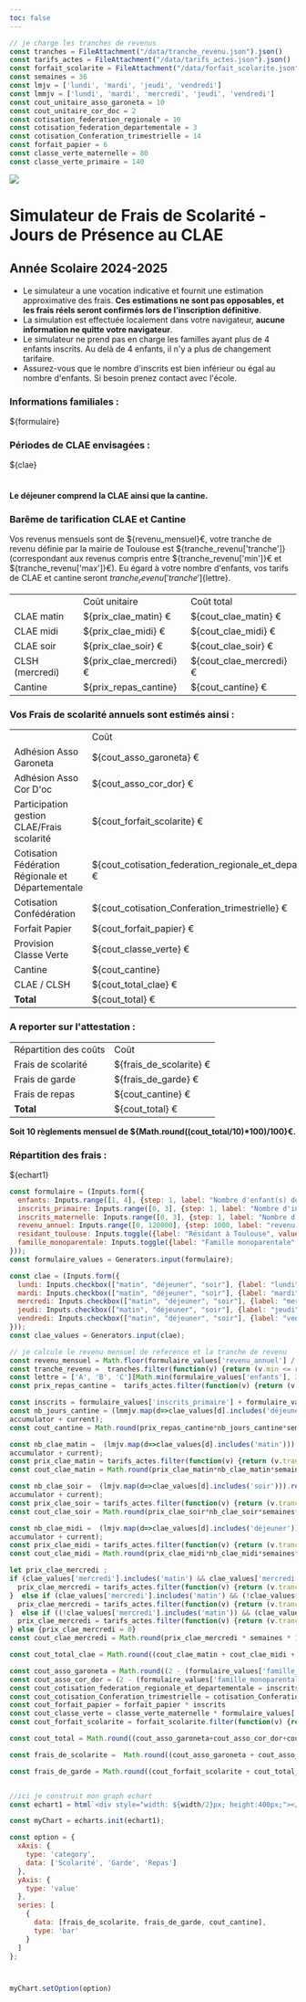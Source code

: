 ```yaml
---
toc: false
---
```


```js
// je charge les tranches de revenus
const tranches = FileAttachment("/data/tranche_revenu.json").json()
const tarifs_actes = FileAttachment("/data/tarifs_actes.json").json()
const forfait_scolarite = FileAttachment("/data/forfait_scolarite.json").json()
const semaines = 36 
const lmjv = ['lundi', 'mardi', 'jeudi', 'vendredi']
const lmmjv = ['lundi', 'mardi', 'mercredi', 'jeudi', 'vendredi']
const cout_unitaire_asso_garoneta = 10
const cout_unitaire_cor_doc = 2
const cotisation_federation_regionale = 10
const cotisation_federation_departementale = 3
const cotisation_Conferation_trimestrielle = 14 
const forfait_papier = 6
const classe_verte_maternelle = 80
const classe_verte_primaire = 140
```

<div class="grid grid-cols-2">
  <div>
    <img src="/Garoneta_logo3C.png"> 
  </div>
  <div>
    <h1>Simulateur de Frais de Scolarité - Jours de Présence au CLAE</h1>
    <h2> Année Scolaire 2024-2025 </h2>
  </div>
</div>

<div class="caution", label="Attention !">

- Le simulateur a une vocation indicative et fournit une estimation approximative des frais. **Ces estimations ne sont pas opposables, et les frais réels seront confirmés lors de l'inscription définitive**.
- La simulation est effectuée localement dans votre navigateur, **aucune information ne quitte votre navigateur**.
- Le simulateur ne prend pas en charge les familles ayant plus de 4 enfants inscrits. Au delà de 4 enfants, il n'y a  plus de changement tarifaire.
- Assurez-vous que le nombre d'inscrits est bien inférieur ou égal au nombre d'enfants. Si besoin prenez contact avec l'école.
</div>

<div class="grid grid-cols-2">
  <div class="card">
    <h3> Informations familiales : </h3>
    ${formulaire}
  </div>  
  <div class="card">
    <h3> Périodes de CLAE envisagées : </h3>
    ${clae}
    <br></br>
    <h4>Le déjeuner comprend la CLAE ainsi que la cantine.</h4>
  </div>

  <div class="card">
    <h3>Barême de tarification CLAE et Cantine</h3>

  Vos revenus mensuels sont de ${revenu_mensuel}€, votre tranche de revenu définie par la mairie de Toulouse est ${tranche_revenu['tranche']} (correspondant aux revenus compris entre  ${tranche_revenu['min']}€ et ${tranche_revenu['max']}€). Eu égard à votre nombre d'enfants, vos tarifs de CLAE et cantine seront ${tranche_revenu['tranche']}${lettre}.

<table>
  <tr>
    <td></td>
    <td>Coût unitaire</td>
    <td>Coût total</td>
  </tr>
  <tr>
    <td>CLAE matin</td>
    <td>${prix_clae_matin} €</td>
    <td>${cout_clae_matin} €</td>
  </tr>
  <tr>
    <td>CLAE midi</td>
    <td>${prix_clae_midi} €</td>
    <td>${cout_clae_midi} €</td>
  </tr>
  <tr>
    <td>CLAE soir</td>
    <td>${prix_clae_soir} €</td>
    <td>${cout_clae_soir} €</td>
  </tr>
  <tr>
    <td>CLSH (mercredi)</td>
    <td>${prix_clae_mercredi} €</td>
    <td>${cout_clae_mercredi} €</td>
  </tr>

  <tr>
    <td>Cantine</td>
    <td>${prix_repas_cantine}</td>
    <td>${cout_cantine} €</td>
  </tr>  
</table>



  </div>


<div class="card">
  <h3> Vos Frais de scolarité annuels sont estimés ainsi :  </h3>




<table>
  <tr>
    <td></td>
    <td>Coût</td>
  </tr>
  <tr>
    <td>Adhésion Asso Garoneta</td>
    <td>${cout_asso_garoneta} €</td>
  </tr>
  <tr>
    <td>Adhésion Asso Cor D'oc</td>
    <td>${cout_asso_cor_dor} €</td>
  </tr>
  <tr>
    <td>Participation  gestion CLAE/Frais scolarité</td>
    <td>${cout_forfait_scolarite} €</td>
  </tr>
  <tr>
    <td>Cotisation Fédération Régionale et Départementale</td>
    <td>${cout_cotisation_federation_regionale_et_departementale} €</td>
  </tr>
  <tr>
    <td>Cotisation Confédération</td>
    <td>${cout_cotisation_Conferation_trimestrielle} €</td>
    </tr>
  <tr>
    <td>Forfait Papier</td>
    <td>${cout_forfait_papier} €</td> 
  </tr>
  <tr>
    <td>Provision Classe Verte</td>
    <td>${cout_classe_verte} €</td>
  </tr>
  <tr>
    <td>Cantine</td>
    <td>${cout_cantine}</td>
  </tr>
  <tr>
    <td>CLAE / CLSH</td>  
    <td>${cout_total_clae} €</td>
  </tr>
  <tr>
    <td><b>Total</b></td>  
    <td>${cout_total} €</td>
  </tr>

</table>
</div>

<div class="card">
  <h3>A reporter sur l'attestation :</h3>
  <table>
    <tr>
     <td>Répartition des coûts</td>
     <td>Coût</td>
    </tr>
    <tr>
     <td>Frais de scolarité</td>
     <td>${frais_de_scolarite} €</td>
    </tr>
    <tr>
      <td>Frais de garde</td>
      <td>${frais_de_garde} €</td>
    </tr>
    <tr>
      <td>Frais de repas</td>
      <td>${cout_cantine} €</td>
    </tr>
    <tr>
      <td><b>Total </b></td>
      <td>${cout_total} €</td>
    </tr>


  </table>

  <b> Soit 10 règlements mensuel de ${Math.round((cout_total/10)*100)/100}€.</b>

</div class="card">

<div class="card">
<h3>Répartition des frais :</h3>
${echart1}
</div>
</div>

```js
const formulaire = (Inputs.form({
  enfants: Inputs.range([1, 4], {step: 1, label: "Nombre d'enfant(s) de la famille"}),
  inscrits_primaire: Inputs.range([0, 3], {step: 1, label: "Nombre d'inscrit(s) en primaire calandrette"}),
  inscrits_maternelle: Inputs.range([0, 3], {step: 1, label: "Nombre d'inscrit(s) en maternelle calendrette"}),
  revenu_annuel: Inputs.range([0, 120000], {step: 1000, label: "revenu fiscal de référence annuel des parents ou représentant légaux"}),
  residant_toulouse: Inputs.toggle({label: "Résidant à Toulouse", value: false}),
  famille_monoparentale: Inputs.toggle({label: "Famille monoparentale", value: false})
}));
const formulaire_values = Generators.input(formulaire);
```

```js
const clae = (Inputs.form({
  lundi: Inputs.checkbox(["matin", "déjeuner", "soir"], {label: "lundi"}),
  mardi: Inputs.checkbox(["matin", "déjeuner", "soir"], {label: "mardi"}),
  mercredi: Inputs.checkbox(["matin", "déjeuner", "soir"], {label: "mercredi"}),
  jeudi: Inputs.checkbox(["matin", "déjeuner", "soir"], {label: "jeudi"}),
  vendredi: Inputs.checkbox(["matin", "déjeuner", "soir"], {label: "vendredi"})
}));
const clae_values = Generators.input(clae);
```

```js
// je calcule le revenu mensuel de reference et la tranche de revenu
const revenu_mensuel = Math.floor(formulaire_values['revenu_annuel'] / 12)   
const tranche_revenu =  tranches.filter(function(v) {return (v.min <= revenu_mensuel) & (v.max> revenu_mensuel);})[0]
const lettre = ['A', 'B', 'C'][Math.min(formulaire_values['enfants'], 3)-1] 
const prix_repas_cantine =  tarifs_actes.filter(function(v) {return (v.tranche ==tranche_revenu['tranche']) & (v.lettre == lettre);})[0]['Repas cantine']
```

```js
const inscrits = formulaire_values['inscrits_primaire'] + formulaire_values['inscrits_maternelle']
const nb_jours_cantine = (lmmjv.map(d=>clae_values[d].includes('déjeuner'))).reduce((accumulator, current) => 
accumulator + current);
const cout_cantine = Math.round(prix_repas_cantine*nb_jours_cantine*semaines * 100) / 100

const nb_clae_matin =  (lmjv.map(d=>clae_values[d].includes('matin'))).reduce((accumulator, current) => 
accumulator + current);
const prix_clae_matin = tarifs_actes.filter(function(v) {return (v.tranche ==tranche_revenu['tranche']) & (v.lettre == lettre);})[0]['CLAÉ matin']
const cout_clae_matin = Math.round(prix_clae_matin*nb_clae_matin*semaines*100)/100

const nb_clae_soir =  (lmjv.map(d=>clae_values[d].includes('soir'))).reduce((accumulator, current) => 
accumulator + current);
const prix_clae_soir = tarifs_actes.filter(function(v) {return (v.tranche ==tranche_revenu['tranche']) & (v.lettre == lettre);})[0]['CLAÉ soir']
const cout_clae_soir = Math.round(prix_clae_soir*nb_clae_soir*semaines*100)/100

const nb_clae_midi =  (lmjv.map(d=>clae_values[d].includes('déjeuner'))).reduce((accumulator, current) => 
accumulator + current);
const prix_clae_midi = tarifs_actes.filter(function(v) {return (v.tranche ==tranche_revenu['tranche']) & (v.lettre == lettre);})[0]['CLAÉ midi']
const cout_clae_midi = Math.round(prix_clae_midi*nb_clae_midi*semaines*100)/100

let prix_clae_mercredi ;
if (clae_values['mercredi'].includes('matin') && clae_values['mercredi'].includes('soir')){
  prix_clae_mercredi = tarifs_actes.filter(function(v) {return (v.tranche ==tranche_revenu['tranche']) & (v.lettre == lettre);})[0]["ALSH journée"]
}  else if (clae_values['mercredi'].includes('matin') && (!clae_values['mercredi'].includes('soir'))){
  prix_clae_mercredi = tarifs_actes.filter(function(v) {return (v.tranche ==tranche_revenu['tranche']) & (v.lettre == lettre);})[0]["ALSH matin"]
}  else if ((!clae_values['mercredi'].includes('matin')) && (clae_values['mercredi'].includes('soir'))){
  prix_clae_mercredi = tarifs_actes.filter(function(v) {return (v.tranche ==tranche_revenu['tranche']) & (v.lettre == lettre);})[0]["ALSH a.-m."]
} else {prix_clae_mercredi = 0}
const cout_clae_mercredi = Math.round(prix_clae_mercredi * semaines * 100) / 100

const cout_total_clae = Math.round((cout_clae_matin + cout_clae_midi + cout_clae_soir + cout_clae_mercredi)*100)/100

const cout_asso_garoneta = Math.round((2 - (formulaire_values['famille_monoparentale'])) * cout_unitaire_asso_garoneta * 100) / 100
const cout_asso_cor_dor = (2 - (formulaire_values['famille_monoparentale'])) * cout_unitaire_cor_doc
const cout_cotisation_federation_regionale_et_departementale = inscrits*(cotisation_federation_departementale + cotisation_federation_regionale)
const cout_cotisation_Conferation_trimestrielle = cotisation_Conferation_trimestrielle * 4 * inscrits
const cout_forfait_papier = forfait_papier * inscrits 
const cout_classe_verte = classe_verte_maternelle * formulaire_values['inscrits_maternelle'] + classe_verte_primaire * formulaire_values['inscrits_primaire']
const cout_forfait_scolarite = forfait_scolarite.filter(function(v) {return (v.tranche ==tranche_revenu['tranche']) & (v.lettre == lettre);})[0][inscrits] * 12

const cout_total = Math.round((cout_asso_garoneta+cout_asso_cor_dor+cout_cotisation_federation_regionale_et_departementale+cout_cotisation_Conferation_trimestrielle+cout_forfait_papier+cout_classe_verte+cout_forfait_scolarite+ cout_cantine + cout_total_clae)*100)/100

const frais_de_scolarite =  Math.round((cout_asso_garoneta + cout_asso_cor_dor+ cout_cotisation_federation_regionale_et_departementale + cout_cotisation_Conferation_trimestrielle+ cout_forfait_papier + cout_classe_verte + 20 *12)*100)/100

const frais_de_garde = Math.round((cout_forfait_scolarite + cout_total_clae- 20*12)*100)/100



```



```js 
//ici je construit mon graph echart
const echart1 = html`<div style="width: ${width/2}px; height:400px;"></div>`

const myChart = echarts.init(echart1);

const option = {
  xAxis: {
    type: 'category',
    data: ['Scolarité', 'Garde', 'Repas']
  },
  yAxis: {
    type: 'value'
  },
  series: [
    {
      data: [frais_de_scolarite, frais_de_garde, cout_cantine],
      type: 'bar'
    }
  ]
};



myChart.setOption(option)
```